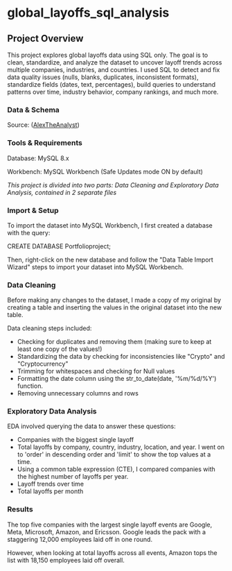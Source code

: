 # global_layoffs_sql_analysis
## Project Overview
This project explores global layoffs data using SQL only.
The goal is to clean, standardize, and analyze the dataset to uncover layoff trends across multiple companies, industries, and countries.
I used SQL to detect and fix data quality issues (nulls, blanks, duplicates, inconsistent formats), standardize fields (dates, text, percentages), build queries to understand patterns over time, industry behavior, company rankings, and much more.

### Data & Schema
Source: ([AlexTheAnalyst](https://github.com/AlexTheAnalyst/MySQL-YouTube-Series/blob/main/layoffs.csv))

### Tools & Requirements

Database: MySQL 8.x

Workbench: MySQL Workbench (Safe Updates mode ON by default)

*This project is divided into two parts: Data Cleaning and Exploratory Data Analysis, contained in 2 separate files*

### Import & Setup
To import the dataset into MySQL Workbench, I first created a database with the query:

CREATE DATABASE Portfolioproject;

Then, right-click on the new database and follow the "Data Table Import Wizard" steps to import your dataset into MySQL Workbench.

### Data Cleaning
Before making any changes to the dataset, I made a copy of my original by creating a table and inserting the values in the original dataset into the new table.

Data cleaning steps included:
- Checking for duplicates and removing them (making sure to keep at least one copy of the values!)
- Standardizing the data by checking for inconsistencies like "Crypto" and "Cryptocurrency"
- Trimming for whitespaces and checking for Null values
- Formatting the date column using the str_to_date(date, '%m/%d/%Y') function.
- Removing unnecessary columns and rows

### Exploratory Data Analysis
EDA involved querying the data to answer these questions:
- Companies with the biggest single layoff
- Total layoffs by company, country, industry, location, and year. I went on to 'order' in descending order and 'limit' to show the top values at a time.
- Using a common table expression (CTE), I compared companies with the highest number of layoffs per year.
- Layoff trends over time
- Total layoffs per month

### Results
The top five companies with the largest single layoff events are Google, Meta, Microsoft, Amazon, and Ericsson.
Google leads the pack with a staggering 12,000 employees laid off in one round.

However, when looking at total layoffs across all events, Amazon tops the list with 18,150 employees laid off overall.

